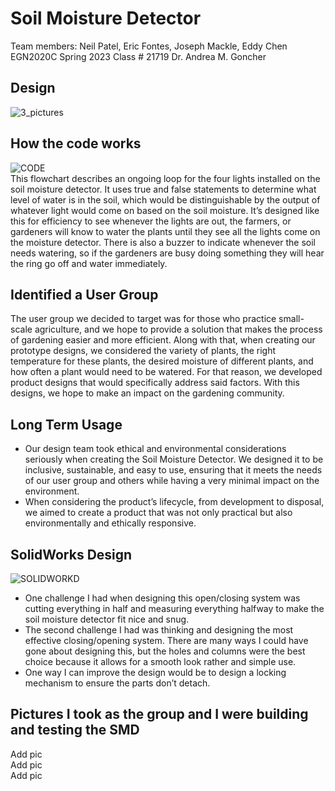 # Soil Moisture Detector
Team members: Neil Patel, Eric Fontes, Joseph Mackle, Eddy Chen <br>
EGN2020C Spring 2023 Class # 21719 Dr. Andrea M. Goncher <br>

## Design
![3_pictures](https://github.com/Neil-Patel-12/Soil_Moisture_Detector/assets/108227267/b89e0fc3-5981-4704-a2bd-b88aae641d56) <br>

## How the code works
![CODE](https://github.com/Neil-Patel-12/Soil_Moisture_Detector/assets/108227267/a9f597bd-b7cc-4fb3-a9ad-95f451010058) <br>
This flowchart describes an ongoing loop for the four lights installed on the soil moisture detector. It uses true and false statements to determine what level of water is in the soil, which would be distinguishable by the output of whatever light would come on based on the soil moisture. It’s designed like this for efficiency to see whenever the lights are out, the farmers, or gardeners will know to water the plants until they see all the lights come on the moisture detector. There is also a buzzer to indicate whenever the soil needs watering, so if the gardeners are busy doing something they will hear the ring go off and water immediately. <br>

## Identified a User Group
The user group we decided to target was for those who practice small-scale agriculture, and we hope to provide a solution that makes the process of gardening easier and more efficient. Along with that, when creating our prototype designs, we considered the variety of plants, the right temperature for these plants, the desired moisture of different plants, and how often a plant would need to be watered. For that reason, we developed product designs that would specifically address said factors. With this designs, we hope to make an impact on the gardening community. <br>

## Long Term Usage
- Our design team took ethical and environmental considerations seriously when creating the Soil Moisture Detector. We designed it to be inclusive, sustainable, and easy to use, ensuring that it meets the needs of our user group and others while having a very minimal impact on the environment. <br>
- When considering the product’s lifecycle, from development to disposal, we aimed to create a product that was not only practical but also environmentally and ethically responsive. <br>

## SolidWorks Design 
![SOLIDWORKD](https://github.com/Neil-Patel-12/Soil_Moisture_Detector/assets/108227267/8bd6dc6e-ddd5-4faf-a61c-8d3d1f2a37c1) <br>
- One challenge I had when designing this open/closing system was cutting everything in half and measuring everything halfway to make the soil moisture detector fit nice and snug. <br>
- The second challenge I had was thinking and designing the most effective closing/opening system. There are many ways I could have gone about designing this, but the holes and columns were the best choice because it allows for a smooth look rather and simple use. <br>
- One way I can improve the design would be to design a locking mechanism to ensure the parts don’t detach. <br>

## Pictures I took as the group and I were building and testing the SMD
Add pic <br>
Add pic <br>
Add pic <br>
